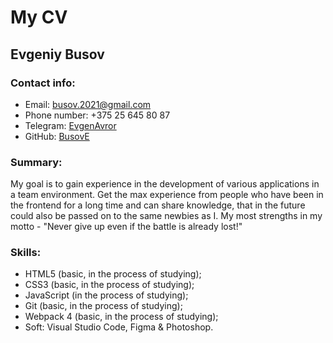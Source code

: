 # My CV

## Evgeniy Busov

### Contact info:
+ Email: busov.2021@gmail.com
+ Phone number: +375 25 645 80 87
+ Telegram: [EvgenAvror](https://t.me/EvgenAvror)
+ GitHub: [BusovE](https://github.com/BusovE)

### Summary:
My goal is to gain experience in the development of various applications in a team environment. Get the max experience from people who have been in the frontend for a long time and can share knowledge, that in the future could also be passed on to the same newbies as I. My most strengths in my motto - "Never give up even if the battle is already lost!"

### Skills:
+ HTML5 (basic, in the process of studying);
+ CSS3 (basic, in the process of studying);
+ JavaScript (in the process of studying);
+ Git (basic, in the process of studying);
+ Webpack 4 (basic, in the process of studying);
+ Soft: Visual Studio Code, Figma & Photoshop.

